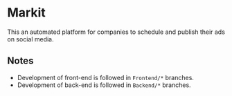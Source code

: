 # Markit

This an automated platform for companies to schedule and publish their ads on social media.

## Notes

- Development of front-end is followed in `Frontend/*` branches.
- Development of back-end is followed in `Backend/*` branches.
